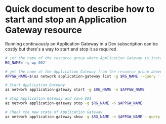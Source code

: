 # Quick document to describe how to start and stop an Application Gateway resource

Running continuously an Application Gateway in a Dev subscription can be costly but there's a way to start and stop it as required. 

```bash
# set the name of the resource group where Application Gateway is installed
RG_NAME='rg-wp-002'

# get the name of the Application Gateway from the resource group above
APPGW_NAME=$(az network application-gateway list -g $RG_NAME --query '[].name' -o tsv)

# Start Application Gateway
az network application-gateway start -g $RG_NAME -n $APPGW_NAME

# Stop Application Gateway and save $$$
az network application-gateway stop -g $RG_NAME -n $APPGW_NAME

# Check the new state of Application Gateway
az network application-gateway show -g $RG_NAME -n $APPGW_NAME --query 'operationalState'
```
